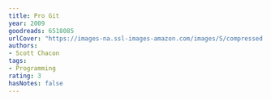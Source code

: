 ```yaml
---
title: Pro Git
year: 2009
goodreads: 6518085
urlCover: "https://images-na.ssl-images-amazon.com/images/S/compressed.photo.goodreads.com/books/1383771684i/6518085.jpg"
authors:
- Scott Chacon
tags:
- Programming
rating: 3
hasNotes: false
---
```

